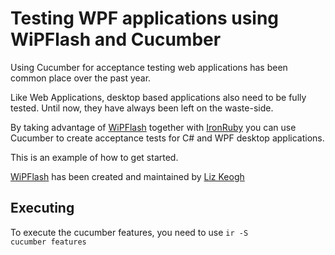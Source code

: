 # Testing WPF applications using WiPFlash and Cucumber 

Using Cucumber for acceptance testing web applications has been common place over the past year. 

Like Web Applications, desktop based applications also need to be fully tested. Until now, they have always been left on the waste-side. 

By taking advantage of [WiPFlash](http://code.google.com/p/wipflash/) together with [IronRuby](http://ironruby.net/) you can use Cucumber to create acceptance tests for C# and WPF desktop applications.

This is an example of how to get started.

[WiPFlash](http://code.google.com/p/wipflash/) has been created and maintained by [Liz Keogh](http://lizkeogh.com/)

## Executing
To execute the cucumber features, you need to use 
	<code>ir -S cucumber features</code>